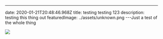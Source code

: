 ---
date: 2020-01-21T20:48:46.968Z
title: testing testing 123
description: testing this thing out
featuredImage: ../assets/unknown.png
---Just a test of the whole thing

![](assets/unknown.png)
